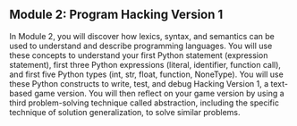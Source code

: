 ## Module 2: Program Hacking Version 1

In Module 2, you will discover how lexics, syntax, and semantics can be used to understand and describe programming languages. You will use these concepts to understand your first Python statement (expression statement), first three Python expressions (literal, identifier, function call), and first five Python types (int, str, float, function, NoneType). You will use these Python constructs to write, test, and debug Hacking Version 1, a text-based game version. You will then reflect on your game version by using a third problem-solving technique called abstraction, including the specific technique of solution generalization, to solve similar problems.
